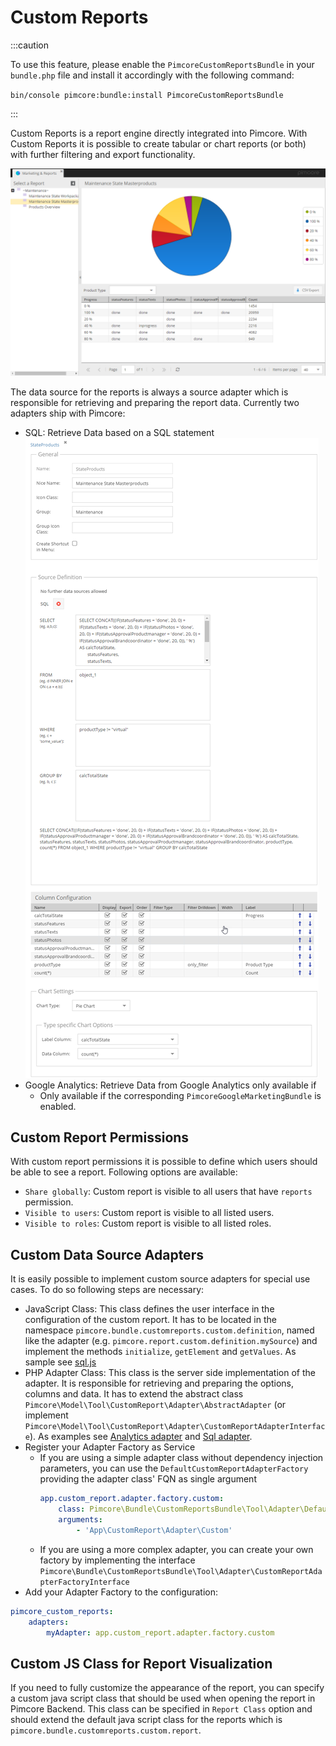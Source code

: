 # Custom Reports
:::caution

To use this feature, please enable the `PimcoreCustomReportsBundle` in your `bundle.php` file and install it accordingly with the following command:

`bin/console pimcore:bundle:install PimcoreCustomReportsBundle`

:::

Custom Reports is a report engine directly integrated into Pimcore. With Custom Reports it is possible to create tabular
or chart reports (or both) with further filtering and export functionality.

![Custom Reports](../img/custom-reports.png)

The data source for the reports is always a source adapter which is responsible for retrieving and preparing the report
data. Currently two adapters ship with Pimcore: 
- SQL: Retrieve Data based on a SQL statement
![Custom Reports Configuration](../img/custom-reports-config.png)
- Google Analytics: Retrieve Data from Google Analytics only available if
  - Only available if the corresponding `PimcoreGoogleMarketingBundle` is enabled.


## Custom Report Permissions
With custom report permissions it is possible to define which users should be able to see a report. Following options 
are available:  
- `Share globally`: Custom report is visible to all users that have `reports` permission. 
- `Visible to users`: Custom report is visible to all listed users.  
- `Visible to roles`: Custom report is visible to all listed roles. 

## Custom Data Source Adapters
It is easily possible to implement custom source adapters for special use cases. To do so following steps are necessary: 

- JavaScript Class: This class defines the user interface in the configuration of the custom report. It has to be located in 
the namespace `pimcore.bundle.customreports.custom.definition`, named like the adapter (e.g. `pimcore.report.custom.definition.mySource`)
 and implement the methods `initialize`, `getElement` and `getValues`. As sample see [sql.js](https://github.com/pimcore/pimcore/blob/11.x/bundles/CustomReportsBundle/public/js/pimcore/report/custom/definitions/sql.js)
- PHP Adapter Class: This class is the server side implementation of the adapter. It is responsible for retrieving and preparing the options, columns and data. It has to extend the abstract class `Pimcore\Model\Tool\CustomReport\Adapter\AbstractAdapter` (or implement `Pimcore\Model\Tool\CustomReport\Adapter\CustomReportAdapterInterface`). As examples see [Analytics adapter](https://github.com/pimcore/pimcore/blob/11.x/models/Tool/CustomReport/Adapter/Analytics.php) and [Sql adapter](https://github.com/pimcore/pimcore/blob/11.x/models/Tool/CustomReport/Adapter/Sql.php).
- Register your Adapter Factory as Service
   - If you are using a simple adapter class without dependency injection parameters, you can use the `DefaultCustomReportAdapterFactory` providing the adapter class' FQN as single argument
      ```yml
      app.custom_report.adapter.factory.custom:
          class: Pimcore\Bundle\CustomReportsBundle\Tool\Adapter\DefaultCustomReportAdapterFactory
          arguments:
              - 'App\CustomReport\Adapter\Custom'
      ```
    - If you are using a more complex adapter, you can create your own factory by implementing the interface `Pimcore\Bundle\CustomReportsBundle\Tool\Adapter\CustomReportAdapterFactoryInterface`
- Add your Adapter Factory to the configuration:
```yml
pimcore_custom_reports:
    adapters:
        myAdapter: app.custom_report.adapter.factory.custom
```

## Custom JS Class for Report Visualization
If you need to fully customize the appearance of the report, you can specify a custom java script class that should 
be used when opening the report in Pimcore Backend. This class can be specified in `Report Class` option and should extend
the default java script class for the reports which is `pimcore.bundle.customreports.custom.report`. 

